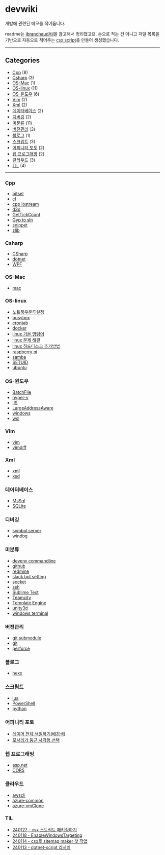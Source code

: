 # devwiki

개발에 관련된 메모를 적어둡니다.

readme는 [jbranchaud/til](https://github.com/jbranchaud/til)을 참고해서 정리했고요. 손으로 적는 건 아니고 파일 목록을 기반으로 자동으로 적어주는 [csx script](https://github.com/leafbird/SitemapMaker.git)를 만들어 생성했습니다.

---

<!-- sitemap start -->

## Categories

* [Cpp](#cpp) (8)
* [Csharp](#csharp) (3)
* [OS-Mac](#os-mac) (1)
* [OS-linux](#os-linux) (11)
* [OS-윈도우](#os-윈도우) (6)
* [Vim](#vim) (2)
* [Xml](#xml) (2)
* [데이터베이스](#데이터베이스) (2)
* [디버깅](#디버깅) (2)
* [미분류](#미분류) (11)
* [버전관리](#버전관리) (3)
* [블로그](#블로그) (1)
* [스크립트](#스크립트) (3)
* [어피니티 포토](#어피니티-포토) (2)
* [웹 프로그래밍](#웹-프로그래밍) (2)
* [클라우드](#클라우드) (3)
* [TIL](#til) (4)

---

### Cpp

- [bitset](Cpp/bitset.md)
- [cl](Cpp/cl.md)
- [cpp iostream](Cpp/cpp%20iostream.md)
- [d3d](Cpp/d3d.md)
- [GetTickCount](Cpp/GetTickCount.md)
- [Gyp to sln](Cpp/Gyp%20to%20sln.md)
- [snippet](Cpp/snippet.md)
- [zlib](Cpp/zlib.md)

### Csharp

- [CSharp](Csharp/CSharp.md)
- [dotnet](Csharp/dotnet.md)
- [WPF](Csharp/WPF.md)

### OS-Mac

- [mac](OS-Mac/mac.md)

### OS-linux

- [노트북우분투설정](OS-linux/노트북우분투설정.md)
- [busybox](OS-linux/busybox.md)
- [crontab](OS-linux/crontab.md)
- [docker](OS-linux/docker.md)
- [linux 기본 명령어](OS-linux/linux%20기본%20명령어.md)
- [linux 문제 해결](OS-linux/linux%20문제%20해결.md)
- [linux 하드디스크 추가방법](OS-linux/linux%20하드디스크%20추가방법.md)
- [raspberry pi](OS-linux/raspberry%20pi.md)
- [samba](OS-linux/samba.md)
- [SETUID](OS-linux/SETUID.md)
- [ubuntu](OS-linux/ubuntu.md)

### OS-윈도우

- [BatchFile](OS-윈도우/BatchFile.md)
- [hyper-v](OS-윈도우/hyper-v.md)
- [IIS](OS-윈도우/IIS.md)
- [LargeAddressAware](OS-윈도우/LargeAddressAware.md)
- [windows](OS-윈도우/windows.md)
- [wsl](OS-윈도우/wsl.md)

### Vim

- [vim](Vim/vim.md)
- [vimdiff](Vim/vimdiff.md)

### Xml

- [xml](Xml/xml.md)
- [xsd](Xml/xsd.md)

### 데이터베이스

- [MsSql](데이터베이스/MsSql.md)
- [SQLite](데이터베이스/SQLite.md)

### 디버깅

- [symbol server](디버깅/symbol%20server.md)
- [windbg](디버깅/windbg.md)

### 미분류

- [devenv commandline](미분류/devenv%20commandline.md)
- [github](미분류/github.md)
- [redmine](미분류/redmine.md)
- [slack bot setting](미분류/slack%20bot%20setting.md)
- [socket](미분류/socket.md)
- [ssh](미분류/ssh.md)
- [Sublime Text](미분류/Sublime%20Text.md)
- [Teamcity](미분류/Teamcity.md)
- [Template Engine](미분류/Template%20Engine.md)
- [unity3d](미분류/unity3d.md)
- [windows terminal](미분류/windows%20terminal.md)

### 버전관리

- [git submodule](버전관리/git%20submodule.md)
- [git](버전관리/git.md)
- [perforce](버전관리/perforce.md)

### 블로그

- [hexo](블로그/hexo.md)

### 스크립트

- [lua](스크립트/lua.md)
- [PowerShell](스크립트/PowerShell.md)
- [python](스크립트/python.md)

### 어피니티 포토

- [레이어 전체 색칠하기(배경색)](어피니티%20포토/레이어%20전체%20색칠하기(배경색).md)
- [모서리가 둥근 사각형 선택](어피니티%20포토/모서리가%20둥근%20사각형%20선택.md)

### 웹 프로그래밍

- [asp.net](웹%20프로그래밍/asp.net.md)
- [CORS](웹%20프로그래밍/CORS.md)

### 클라우드

- [awscli](클라우드/awscli.md)
- [azure-common](클라우드/azure-common.md)
- [azure-vmClone](클라우드/azure-vmClone.md)

### TIL

- [240127 - csx 스트립트 패키징하기](TIL/240127%20-%20csx%20스트립트%20패키징하기.md)
- [240118 - EnableWindowsTargeting](TIL/240118%20-%20EnableWindowsTargeting.md)
- [240114 - csx로 sitemap maker 첫 작업](TIL/240114%20-%20csx로%20sitemap%20maker%20첫%20작업.md)
- [240113 - dotnet-script 리서치](TIL/240113%20-%20dotnet-script%20리서치.md)

<!-- sitemap end -->